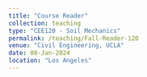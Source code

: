 ```yaml
---
title: "Course Reader"
collection: teaching
type: "CEE120 - Soil Mechanics"
permalink: /teaching/Fall-Reader-120
venue: "Civil Engineering, UCLA"
date: 08-Jan-2024
location: "Los Angeles"
---
```


